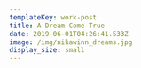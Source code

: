 ```yaml
---
templateKey: work-post
title: A Dream Come True
date: 2019-06-01T04:26:41.533Z
image: /img/nikawinn_dreams.jpg
display_size: small
---
```


